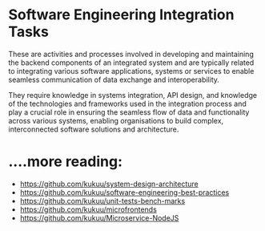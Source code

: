 # Software Engineering Integration Tasks
These are activities and processes involved in developing and maintaining the backend components of an integrated system and are typically related to integrating various software applications, systems or services to enable seamless communication of data exchange and interoperability.

They require knowledge in systems integration, API design, and knowledge of the technologies and frameworks used in the integration process and play a crucial role in ensuring the seamless flow of data and functionality across various systems, enabling organisations to build complex, interconnected software solutions and architecture.

# ....more reading:
- https://github.com/kukuu/system-design-architecture
- https://github.com/kukuu/software-engineering-best-practices
- https://github.com/kukuu/unit-tests-bench-marks
- https://github.com/kukuu/microfrontends
- https://github.com/kukuu/Microservice-NodeJS

